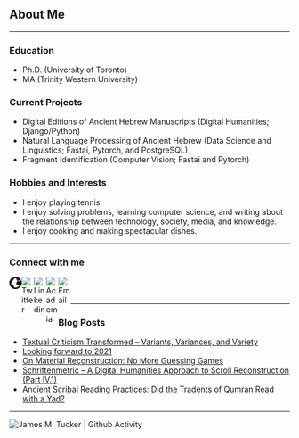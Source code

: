 ## About Me

---
### Education

* Ph.D. (University of Toronto)
* MA (Trinity Western University)

### Current Projects

* Digital Editions of Ancient Hebrew Manuscripts (Digital Humanities; Django/Python)
* Natural Language Processing of Ancient Hebrew (Data Science and Linguistics; Fastai, Pytorch, and PostgreSQL)
* Fragment Identification (Computer Vision; Fastai and Pytorch)

### Hobbies and Interests

* I enjoy playing tennis.
* I enjoy solving problems, learning computer science, and writing about the relationship between technology, society, media, and knowledge.
* I enjoy cooking and making spectacular dishes.

---

### Connect with me

[<img align="left" alt="Website" width="22px" src="https://raw.githubusercontent.com/iconic/open-iconic/master/svg/globe.svg" />][website]
[<img align="left" alt="Twitter" width="22px" src="https://cdn.jsdelivr.net/npm/simple-icons@v3/icons/twitter.svg" />][twitter]
[<img align="left" alt="Linkedin" width="22px" src="https://cdn.jsdelivr.net/npm/simple-icons@v3/icons/linkedin.svg" />][linkedin]
[<img align="left" alt="Academia" width="22px" src="https://cdn.jsdelivr.net/npm/simple-icons@v3/icons/academia.svg" />][academia]
[<img align="left" alt="Email" width="22px" src="https://cdn.jsdelivr.net/npm/simple-icons@v3/icons/mail.svg" />][email]

<br />
<br />

---

### Blog Posts
<!-- BLOG-POST-LIST:START -->
- [Textual Criticism Transformed – Variants, Variances, and Variety](https://jamesmtucker.com/?p=969&utm_source=rss&utm_medium=rss&utm_campaign=textual-criticism-transformed-variants-variances-and-variety)
- [Looking forward to 2021](https://jamesmtucker.com/?p=948&utm_source=rss&utm_medium=rss&utm_campaign=looking-forward-to-2021)
- [On Material Reconstruction: No More Guessing Games](https://jamesmtucker.com/?p=919&utm_source=rss&utm_medium=rss&utm_campaign=on-material-reconstruction-no-more-guessing-games)
- [Schriftenmetric – A Digital Humanities Approach to Scroll Reconstruction (Part IV.1)](https://jamesmtucker.com/?p=879&utm_source=rss&utm_medium=rss&utm_campaign=schriftenmetric-a-digital-humanities-approach-to-scroll-reconstruction-part-iv-1)
- [Ancient Scribal Reading Practices: Did the Tradents of Qumran Read with a Yad?](https://jamesmtucker.com/?p=853&utm_source=rss&utm_medium=rss&utm_campaign=ancient-scribal-reading-practices-did-the-tradents-of-qumran-read-with-a-yad)
<!-- BLOG-POST-LIST:END -->

---
<img align="left" alt="James M. Tucker | Github Activity" src="https://github-readme-stats.vercel.app/api?username=JamesMTucker&show_icons=true&hide_border=true&count_private=true" />

[website]: https://jamesmtucker.com
[twitter]: https://twitter.com/James_M_Tucker
[linkedin]: https://www.linkedin.com/in/james-m-tucker-7082251b0/
[academia]: https://utoronto.academia.edu/JamesTucker
[NMC]: https://nmc.utoronto.ca/
[CJS]: http://www.cjs.utoronto.ca/
[email]: mailto:j.tucker@mail.utoronto.ca